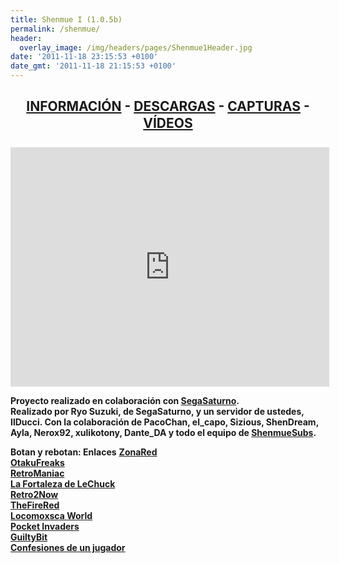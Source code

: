 ```yaml
---
title: Shenmue I (1.0.5b)
permalink: /shenmue/
header:
  overlay_image: /img/headers/pages/Shenmue1Header.jpg
date: '2011-11-18 23:15:53 +0100'
date_gmt: '2011-11-18 21:15:53 +0100'
---
```

<h2 style="text-align: center;"><strong><a href="/shenmue/informacion/">INFORMACIÓN</a> - <a href="/shenmue/descargar/">DESCARGAS</a> - <a href="/shenmue/capturas/">CAPTURAS</a> - <a href="/shenmue/videos/">VÍDEOS</a></strong></h2>

<p style="text-align: center;"><iframe src="http://www.youtube.com/embed/GVlQRcCcG-8?rel=0" width="510" height="383" frameborder="0" allowfullscreen="allowfullscreen"></iframe></p>

**Proyecto realizado en colaboración con [SegaSaturno](http://www.segasaturno.com).**  
**Realizado por Ryo Suzuki, de SegaSaturno, y un servidor de ustedes, IlDucci. Con la colaboración 
de PacoChan, el_capo, Sizious, ShenDream, Ayla, Nerox92, xulikotony, Dante_DA y todo el equipo de 
[ShenmueSubs](http://shenmuesubs.sourceforge.net/).**

**Botan y rebotan: Enlaces**
[**ZonaRed**](http://www.zonared.com/noticias/fans-shenmue-traducido-castellano-titulo-sega/)  
[**OtakuFreaks**](http://www.otakufreaks.com/traduccion-de-shenmue-al-espanol)  
[**RetroManiac**](http://retromaniacmagazine.blogspot.com.es/2012/06/la-nueva-traduccion-al-espanol-de.html)  
[**La Fortaleza de LeChuck**](http://www.lafortalezadelechuck.com/2012/06/shenmue-traducido-al-espanol.html)  
[**Retro2Now**](http://retro2now.blogspot.com.es/2012/06/nueva-traduccion-de-shenmue-al.html)  
[**TheFireRed**](http://www.alejandro-ace-translator.es/2012/06/shenmue-i-en-espanol-ya-disponible/)  
[**Locomoxsca World**](http://locomosxca-world.blogspot.com.es/2012/06/ya-tenemos-el-shenmue-en-castellano.html)  
[**Pocket Invaders**](http://www.pocketinvaders.com/noticias/3062/iiducci-publica-el-parche-de-traduccion-de-shenmue-al-castellano.html)  
[**GuiltyBit**](http://www.guiltybit.com/articulos/shenmue-tras-12-anos-habla-castellano/)  
[**Confesiones de un jugador**](http://www.confesionesdeunjugador.es/index.php?topic=1955.0)

